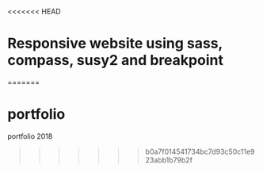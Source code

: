 <<<<<<< HEAD
# Responsive website using sass, compass, susy2 and breakpoint
=======
# portfolio
portfolio 2018
>>>>>>> b0a7f014541734bc7d93c50c11e923abb1b79b2f
